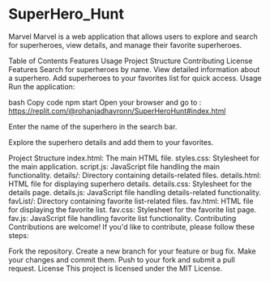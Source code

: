 # SuperHero_Hunt
Marvel Marvel is a web application that allows users to explore and search for superheroes, view details, and manage their favorite superheroes.

Table of Contents Features Usage Project Structure Contributing License Features Search for superheroes by name. View detailed information about a superhero. Add superheroes to your favorites list for quick access. Usage Run the application:

bash Copy code npm start Open your browser and go to :
https://replit.com/@rohanjadhavronn/SuperHeroHunt#index.html

Enter the name of the superhero in the search bar.

Explore the superhero details and add them to your favorites.

Project Structure index.html: The main HTML file. styles.css: Stylesheet for the main application. script.js: JavaScript file handling the main functionality. details/: Directory containing details-related files. details.html: HTML file for displaying superhero details. details.css: Stylesheet for the details page. details.js: JavaScript file handling details-related functionality. favList/: Directory containing favorite list-related files. fav.html: HTML file for displaying the favorite list. fav.css: Stylesheet for the favorite list page. fav.js: JavaScript file handling favorite list functionality. Contributing Contributions are welcome! If you'd like to contribute, please follow these steps:

Fork the repository. Create a new branch for your feature or bug fix. Make your changes and commit them. Push to your fork and submit a pull request. License This project is licensed under the MIT License.
